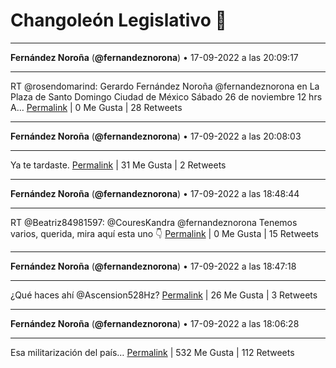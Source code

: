 # Changoleón Legislativo 🙈
*****
**Fernández Noroña** (**@fernandeznorona**) • 17-09-2022 a las 20:09:17
*****
RT @rosendomarind: Gerardo Fernández Noroña @fernandeznorona en
La Plaza de Santo Domingo 
Ciudad de México
Sábado 26 de noviembre
12 hrs
A…
[Permalink](https://twitter.com/fernandeznorona/status/1571350623131426816) | 0 Me Gusta | 28 Retweets
*****
**Fernández Noroña** (**@fernandeznorona**) • 17-09-2022 a las 20:08:03
*****
Ya te tardaste.
[Permalink](https://twitter.com/fernandeznorona/status/1571350311905665027) | 31 Me Gusta | 2 Retweets
*****
**Fernández Noroña** (**@fernandeznorona**) • 17-09-2022 a las 18:48:44
*****
RT @Beatriz84981597: @CouresKandra @fernandeznorona Tenemos varios, querida, mira aquí esta uno 👇
[Permalink](https://twitter.com/fernandeznorona/status/1571330354010537984) | 0 Me Gusta | 15 Retweets
*****
**Fernández Noroña** (**@fernandeznorona**) • 17-09-2022 a las 18:47:18
*****
¿Qué haces ahí @Ascension528Hz?
[Permalink](https://twitter.com/fernandeznorona/status/1571329990653771778) | 26 Me Gusta | 3 Retweets
*****
**Fernández Noroña** (**@fernandeznorona**) • 17-09-2022 a las 18:06:28
*****
Esa militarización del país…
[Permalink](https://twitter.com/fernandeznorona/status/1571319715267584001) | 532 Me Gusta | 112 Retweets